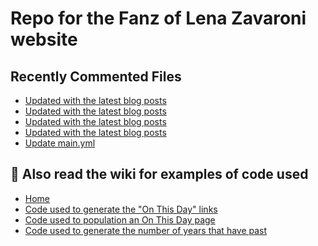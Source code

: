 # Repo for the Fanz of Lena Zavaroni website

## Recently Commented Files
<!-- BLOG-POST-LIST:START -->
- [Updated with the latest blog posts](https://github.com/FanzOfLenaZavaroni/fanzoflenazavaroni.github.io/commit/3b9ee9f03272ca3cba2191691864dbe576ecfc63)
- [Updated with the latest blog posts](https://github.com/FanzOfLenaZavaroni/fanzoflenazavaroni.github.io/commit/4b497b525712894cb0734c1dbd93c5403a101bc5)
- [Updated with the latest blog posts](https://github.com/FanzOfLenaZavaroni/fanzoflenazavaroni.github.io/commit/cda8093cb2691a025416144cb7bfa23dd7c3dc6b)
- [Updated with the latest blog posts](https://github.com/FanzOfLenaZavaroni/fanzoflenazavaroni.github.io/commit/b8065eea40e3b2b94e58490545d6f1da96c1cc10)
- [Update main.yml](https://github.com/FanzOfLenaZavaroni/fanzoflenazavaroni.github.io/commit/92b8204399a158da6b41f19df3c5e3d99749be9c)
<!-- BLOG-POST-LIST:END -->

## :notebook: Also read the wiki for examples of code used
* [Home](https://github.com/FanzOfLenaZavaroni/fanzoflenazavaroni.github.io/wiki)
* [Code used to generate the "On This Day" links](https://github.com/FanzOfLenaZavaroni/fanzoflenazavaroni.github.io/wiki/On-This-Day-Code)
* [Code used to population an On This Day page](https://github.com/FanzOfLenaZavaroni/fanzoflenazavaroni.github.io/wiki/Code-used-to-population-an-On-This-Day-page)
* [Code used to generate the number of years that have past](https://github.com/FanzOfLenaZavaroni/fanzoflenazavaroni.github.io/wiki/Number-of-years-gone-by-code)
